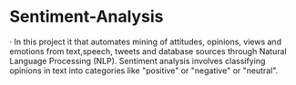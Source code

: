 # Sentiment-Analysis
  · In this project it that automates mining of attitudes, opinions,  views and emotions from text,speech, tweets and database sources  through Natural Language Processing (NLP). Sentiment analysis  involves classifying opinions in text into categories like "positive"  or "negative" or "neutral". 
